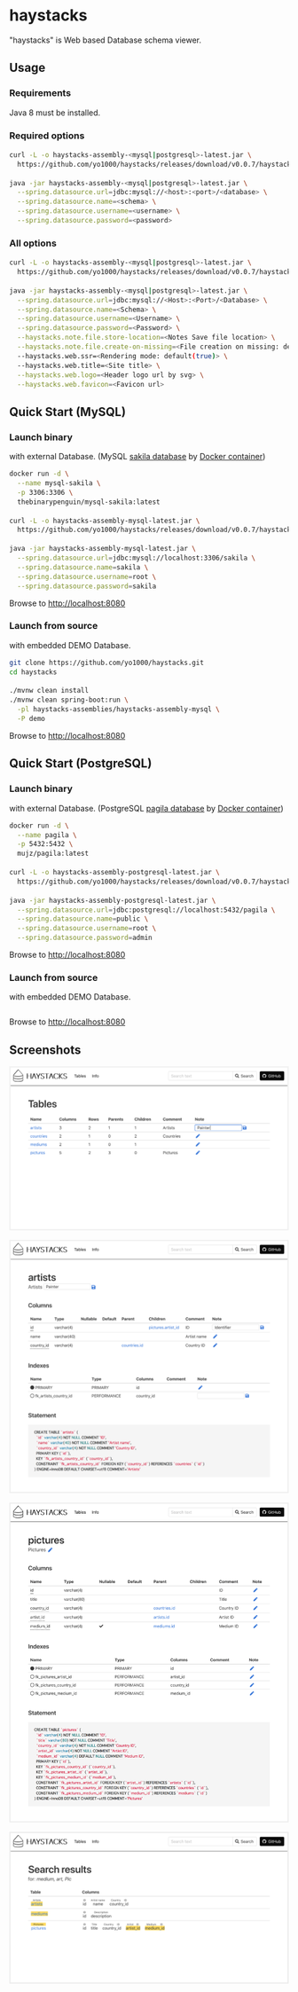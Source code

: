 # haystacks
"haystacks" is Web based Database schema viewer.


## Usage


### Requirements
Java 8 must be installed.


### Required options
```bash
curl -L -o haystacks-assembly-<mysql|postgresql>-latest.jar \
  https://github.com/yo1000/haystacks/releases/download/v0.0.7/haystacks-assembly-<mysql|postgresql>-0.0.7.jar

java -jar haystacks-assembly-<mysql|postgresql>-latest.jar \
  --spring.datasource.url=jdbc:mysql://<host>:<port>/<database> \
  --spring.datasource.name=<schema> \
  --spring.datasource.username=<username> \
  --spring.datasource.password=<password>
```


### All options
```bash
curl -L -o haystacks-assembly-<mysql|postgresql>-latest.jar \
  https://github.com/yo1000/haystacks/releases/download/v0.0.7/haystacks-assembly-<mysql|postgresql>-0.0.7.jar

java -jar haystacks-assembly-<mysql|postgresql>-latest.jar \
  --spring.datasource.url=jdbc:mysql://<Host>:<Port>/<Database> \
  --spring.datasource.name=<Schema> \
  --spring.datasource.username=<Username> \
  --spring.datasource.password=<Password> \
  --haystacks.note.file.store-location=<Notes Save file location> \
  --haystacks.note.file.create-on-missing=<File creation on missing: default(true)> \
  --haystacks.web.ssr=<Rendering mode: default(true)> \
  --haystacks.web.title=<Site title> \
  --haystacks.web.logo=<Header logo url by svg> \
  --haystacks.web.favicon=<Favicon url>
```


## Quick Start (MySQL)


### Launch binary
with external Database. (MySQL [sakila database](https://dev.mysql.com/doc/sakila/en/) by [Docker container](https://hub.docker.com/r/thebinarypenguin/mysql-sakila/))

```bash
docker run -d \
  --name mysql-sakila \
  -p 3306:3306 \
  thebinarypenguin/mysql-sakila:latest

curl -L -o haystacks-assembly-mysql-latest.jar \
  https://github.com/yo1000/haystacks/releases/download/v0.0.7/haystacks-assembly-mysql-0.0.7.jar

java -jar haystacks-assembly-mysql-latest.jar \
  --spring.datasource.url=jdbc:mysql://localhost:3306/sakila \
  --spring.datasource.name=sakila \
  --spring.datasource.username=root \
  --spring.datasource.password=sakila
```

Browse to [http://localhost:8080](http://localhost:8080)


### Launch from source
with embedded DEMO Database.

```bash
git clone https://github.com/yo1000/haystacks.git
cd haystacks

./mvnw clean install
./mvnw clean spring-boot:run \
  -pl haystacks-assemblies/haystacks-assembly-mysql \
  -P demo
```

Browse to [http://localhost:8080](http://localhost:8080)


## Quick Start (PostgreSQL)


### Launch binary
with external Database. (PostgreSQL [pagila database](http://pgfoundry.org/frs/?group_id=1000150&release_id=998#pagila-pagila-title-content) by [Docker container](https://hub.docker.com/r/mujz/pagila/))

```bash
docker run -d \
  --name pagila \
  -p 5432:5432 \
  mujz/pagila:latest

curl -L -o haystacks-assembly-postgresql-latest.jar \
  https://github.com/yo1000/haystacks/releases/download/v0.0.7/haystacks-assembly-postgresql-0.0.7.jar

java -jar haystacks-assembly-postgresql-latest.jar \
  --spring.datasource.url=jdbc:postgresql://localhost:5432/pagila \
  --spring.datasource.name=public \
  --spring.datasource.username=root \
  --spring.datasource.password=admin
```

Browse to [http://localhost:8080](http://localhost:8080)


### Launch from source
with embedded DEMO Database.

```bash
```

Browse to [http://localhost:8080](http://localhost:8080)


## Screenshots
![Screenshot1](docs/screenshots/haystacks-screenshot1.png?raw=true)

![Screenshot2](docs/screenshots/haystacks-screenshot2.png?raw=true)

![Screenshot3](docs/screenshots/haystacks-screenshot3.png?raw=true)

![Screenshot4](docs/screenshots/haystacks-screenshot4.png?raw=true)
